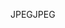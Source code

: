 <span data-ttu-id="4cee9-101">JPEG</span><span class="sxs-lookup"><span data-stu-id="4cee9-101">JPEG</span></span>